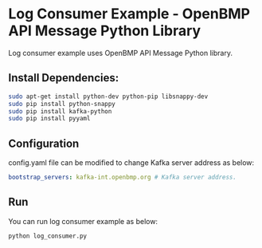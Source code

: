# Log Consumer Example - OpenBMP API Message Python Library

Log consumer example uses OpenBMP API Message Python library.


## Install Dependencies:

```sh
sudo apt-get install python-dev python-pip libsnappy-dev
sudo pip install python-snappy
sudo pip install kafka-python
sudo pip install pyyaml
``` 

## Configuration

config.yaml file can be modified to change Kafka server address as below:

```yaml
bootstrap_servers: kafka-int.openbmp.org # Kafka server address.
```

## Run 

You can run log consumer example as below:

```sh
python log_consumer.py
```
